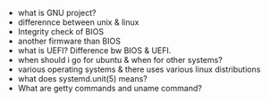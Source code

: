 
- what is GNU project?
- differennce between unix & linux
- Integrity check of BIOS
- another firmware than BIOS
- what is UEFI? Difference bw BIOS & UEFI.
- when should i go for ubuntu & when for other systems?
- various operating systems & there uses
  various linux distributions
- what does systemd.unit(5) means?
- What are getty commands and uname command?














